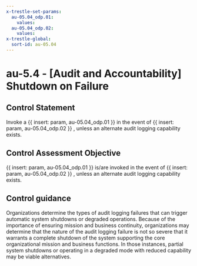 ```yaml
---
x-trestle-set-params:
  au-05.04_odp.01:
    values:
  au-05.04_odp.02:
    values:
x-trestle-global:
  sort-id: au-05.04
---
```


# au-5.4 - \[Audit and Accountability\] Shutdown on Failure

## Control Statement

Invoke a {{ insert: param, au-05.04_odp.01 }} in the event of {{ insert: param, au-05.04_odp.02 }} , unless an alternate audit logging capability exists.

## Control Assessment Objective

 {{ insert: param, au-05.04_odp.01 }} is/are invoked in the event of {{ insert: param, au-05.04_odp.02 }} , unless an alternate audit logging capability exists.

## Control guidance

Organizations determine the types of audit logging failures that can trigger automatic system shutdowns or degraded operations. Because of the importance of ensuring mission and business continuity, organizations may determine that the nature of the audit logging failure is not so severe that it warrants a complete shutdown of the system supporting the core organizational mission and business functions. In those instances, partial system shutdowns or operating in a degraded mode with reduced capability may be viable alternatives.
